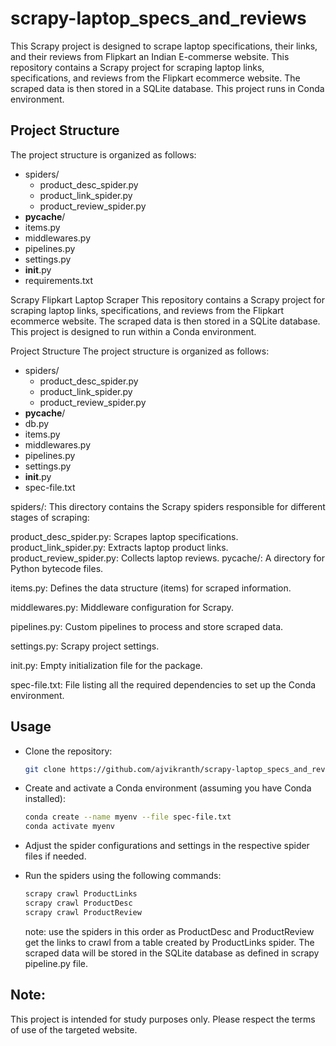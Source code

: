 # scrapy-laptop_specs_and_reviews

This Scrapy project is designed to scrape laptop specifications, their links, and their reviews from Flipkart an Indian E-commerse website.
This repository contains a Scrapy project for scraping laptop links, specifications, and reviews from the Flipkart ecommerce website. The scraped data is then stored in a SQLite database. This project runs in Conda environment.

## Project Structure

The project structure is organized as follows:

- spiders/
  - product_desc_spider.py
  - product_link_spider.py
  - product_review_spider.py
- __pycache__/
- items.py
- middlewares.py
- pipelines.py
- settings.py
- __init__.py
- requirements.txt


Scrapy Flipkart Laptop Scraper
This repository contains a Scrapy project for scraping laptop links, specifications, and reviews from the Flipkart ecommerce website. The scraped data is then stored in a SQLite database. This project is designed to run within a Conda environment.

Project Structure
The project structure is organized as follows:

- spiders/
  - product_desc_spider.py
  - product_link_spider.py
  - product_review_spider.py
- __pycache__/
- db.py
- items.py
- middlewares.py
- pipelines.py
- settings.py
- __init__.py
- spec-file.txt
  
spiders/: This directory contains the Scrapy spiders responsible for different stages of scraping:

product_desc_spider.py: Scrapes laptop specifications.
product_link_spider.py: Extracts laptop product links.
product_review_spider.py: Collects laptop reviews.
pycache/: A directory for Python bytecode files.

items.py: Defines the data structure (items) for scraped information.

middlewares.py: Middleware configuration for Scrapy.

pipelines.py: Custom pipelines to process and store scraped data.

settings.py: Scrapy project settings.

init.py: Empty initialization file for the package.

spec-file.txt: File listing all the required dependencies to set up the Conda environment.

## Usage
- Clone the repository:
   ```bash
   git clone https://github.com/ajvikranth/scrapy-laptop_specs_and_reviews.git
   ```

- Create and activate a Conda environment (assuming you have Conda installed):
   ```bash
   conda create --name myenv --file spec-file.txt
   conda activate myenv
   ```
- Adjust the spider configurations and settings in the respective spider files if needed.
- Run the spiders using the following commands:
   ```bash
   scrapy crawl ProductLinks
   scrapy crawl ProductDesc
   scrapy crawl ProductReview

   ```
   note: use the spiders in this order as ProductDesc and ProductReview get the links to crawl from a table created by ProductLinks spider.
The scraped data will be stored in the SQLite database as defined in scrapy pipeline.py file.

## Note:
This project is intended for study purposes only. Please respect the terms of use of the targeted website.
  
